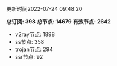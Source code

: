 更新时间2022-07-24 09:48:20

**总订阅: 398**
**总节点: 14679**
**有效节点: 2642**
- v2ray节点: 1898
- ss节点: 358
- trojan节点: 294
- ssr节点: 92
